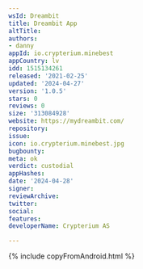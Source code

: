 ```yaml
---
wsId: Dreambit
title: Dreambit App
altTitle: 
authors:
- danny
appId: io.crypterium.minebest
appCountry: lv
idd: 1515134261
released: '2021-02-25'
updated: '2024-04-27'
version: '1.0.5'
stars: 0
reviews: 0
size: '313084928'
website: https://mydreambit.com/
repository: 
issue: 
icon: io.crypterium.minebest.jpg
bugbounty: 
meta: ok
verdict: custodial
appHashes: 
date: '2024-04-28'
signer: 
reviewArchive: 
twitter: 
social: 
features: 
developerName: Crypterium AS

---
```


{% include copyFromAndroid.html %}
